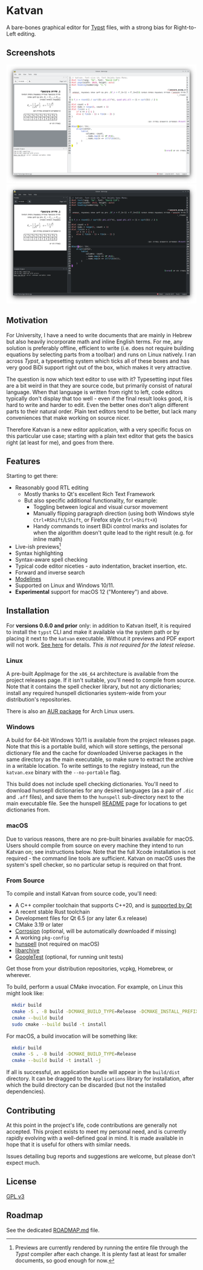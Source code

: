 # Katvan

A bare-bones graphical editor for [Typst](https://github.com/typst/typst) files, with a strong bias for Right-to-Left editing.

## Screenshots

![App Screenshot](.github/assets/screenshot.png)
![App Screenshot - Dark Mode](.github/assets/screenshot-dark.png)

## Motivation

For University, I have a need to write documents that are mainly in Hebrew but also heavily incorporate math and inline English terms. For me, any solution is preferably offline, efficient to write (i.e. does not require building equations by selecting parts from a toolbar) and runs on Linux natively. I ran across _Typst_, a typesetting system which ticks all of these boxes and has very good BiDi support right out of the box, which makes it very attractive.

The question is now which text editor to use with it? Typesetting input files are a bit weird in that they are source code, but primarily consist of natural language. When that language is written from right to left, code editors typically don't display that too well - even if the final result looks good, it is hard to write and harder to edit. Even the better ones don't align different parts to their natural order. Plain text editors tend to be better, but lack many conveniences that make working on source nicer.

Therefore Katvan is a new editor application, with a very specific focus on this particular use case; starting with a plain text editor that gets the basics right (at least for me), and goes from there.

## Features

Starting to get there:
- Reasonably good RTL editing
    - Mostly thanks to Qt's excellent Rich Text Framework
    - But also specific additional functionality, for example:
      - Toggling between logical and visual cursor movement
      - Manually flipping paragraph direction (using both Windows style `Ctrl+RShift`/`LShift`, or Firefox style `Ctrl+Shift+X`)
      - Handy commands to insert BiDi control marks and isolates for when the algorithm doesn't quite lead to the right result (e.g. for inline math)
- Live-ish previews[^1]
- Syntax highlighting
- Syntax-aware spell checking
- Typical code editor niceties - auto indentation, bracket insertion, etc.
- Forward and inverse search
- [Modelines](https://github.com/IgKh/katvan/wiki/Editor-Modelines)
- Supported on Linux and Windows 10/11.
- **Experimental** support for macOS 12 ("Monterey") and above.

[^1]: Previews are currently rendered by running the entire file through the _Typst_ compiler after each change. It is plenty fast at least for smaller documents, so good enough for now.

## Installation

For **versions 0.6.0 and prior** only: in addition to Katvan itself, it is required to install the `typst` CLI and make it available via the system path or by placing it next to the `katvan` executable. Without it previews and PDF export will not work. [See here](https://github.com/typst/typst#installation) for details. _This is not required for the latest release_.

### Linux

A pre-built AppImage for the `x86_64` architecture is available from the project releases page. If it isn't suitable, you'll need to compile from source. Note that it contains the spell checker library, but not any dictionaries; install any required hunspell dictionaries system-wide from your distribution's repositories.

There is also an [AUR package](https://aur.archlinux.org/packages/katvan) for Arch Linux users.

### Windows

A build for 64-bit Windows 10/11 is available from the project releases page. Note that this is a portable build, which will store settings, the personal dictionary file and the cache for downloaded Universe packages in the same directory as the main executable, so make sure to extract the archive in a writable location. To write settings to the registry instead, run the `katvan.exe` binary with the `--no-portable` flag.

This build does not include spell checking dictionaries. You'll need to download hunsepll dictionaries for any desired languages (as a pair of `.dic` and `.aff` files), and save them to the `hunspell` sub-directory next to the main executable file. See the hunspell [README](https://github.com/hunspell/hunspell?tab=readme-ov-file#dictionaries) page for locations to get dictionaries from.

### macOS

Due to various reasons, there are no pre-built binaries available for macOS. Users should compile from source on every machine they intend to run Katvan on; see instructions below. Note that the full Xcode installation is not required - the command line tools are sufficient. Katvan on macOS uses the system's spell checker, so no particular setup is required on that front.

### From Source

To compile and install Katvan from source code, you'll need:
- A C++ compiler toolchain that supports C++20, and is [supported by Qt](https://doc.qt.io/qt-6/supported-platforms.html)
- A recent stable Rust toolchain
- Development files for Qt 6.5 (or any later 6.x release)
- CMake 3.19 or later
- [Corrosion](https://github.com/corrosion-rs/corrosion) (optional, will be automatically downloaded if missing)
- A working `pkg-config`
- [hunspell](http://hunspell.github.io/) (not required on macOS)
- [libarchive](https://libarchive.org/)
- [GoogleTest](https://google.github.io/googletest/) (optional, for running unit tests)

Get those from your distribution repositories, vcpkg, Homebrew, or wherever.

To build, perform a usual CMake invocation. For example, on Linux this might look like:

```bash
  mkdir build
  cmake -S . -B build -DCMAKE_BUILD_TYPE=Release -DCMAKE_INSTALL_PREFIX=/usr/local
  cmake --build build
  sudo cmake --build build -t install
```

For macOS, a build invocation will be something like:

```bash
  mkdir build
  cmake -S . -B build -DCMAKE_BUILD_TYPE=Release
  cmake --build build -t install -j
```

If all is successful, an application bundle will appear in the `build/dist` directory. It can be dragged to the `Applications` library for installation, after which the build directory can be discarded (but not the installed dependencies).

## Contributing

At this point in the project's life, code contributions are generally not accepted. This project exists to meet my personal need, and is currently rapidly evolving with a well-defined goal in mind. It is made available in hope that it is useful for others with similar needs.

Issues detailing bug reports and suggestions are welcome, but please don't expect much.

## License

[GPL v3](https://choosealicense.com/licenses/gpl-3.0/)

## Roadmap

See the dedicated [ROADMAP.md](ROADMAP.md) file.
